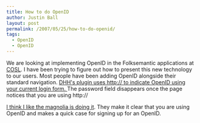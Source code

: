 ```yaml
---
title: How to do OpenID
author: Justin Ball
layout: post
permalink: /2007/05/25/how-to-do-openid/
tags:
  - OpenID
  - OpenID
---
```


We are looking at implementing OpenID in the Folksemantic applications at [COSL][1]. I have been trying to figure out how to present this new technology to our users. Most people have been adding OpenID alongside their standard navigation. [DHH's plugin uses http:// to indicate OpenID using your current login form. ][2] The password field disappears once the page notices that you are using http://

 [1]: http://cosl.usu.edu
 [2]: http://agilewebdevelopment.com/plugins/openidauthentication

[I think I like the magnolia is doing it][3]. They make it clear that you are using OpenID and makes a quick case for signing up for an OpenID.

 [3]: http://ma.gnolia.com/signin